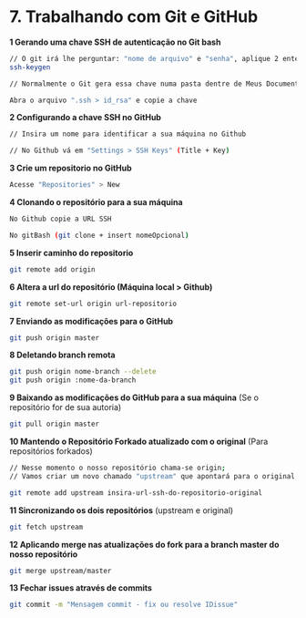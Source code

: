 # 7. Trabalhando com Git e GitHub

**1 Gerando uma chave SSH de autenticação no Git bash**
```bash
// O git irá lhe perguntar: "nome de arquivo" e "senha", aplique 2 enters e ignore se for conveniente
ssh-keygen

// Normalmente o Git gera essa chave numa pasta dentre de Meus Documentos

Abra o arquivo ".ssh > id_rsa" e copie a chave
```

**2 Configurando a chave SSH no GitHub**
```bash
// Insira um nome para identificar a sua máquina no Github

// No Github vá em "Settings > SSH Keys" (Title + Key)
```

**3 Crie um repositorio no GitHub**
```bash
Acesse "Repositories" > New
```

**4 Clonando o repositório para a sua máquina**
```bash
No Github copie a URL SSH

No gitBash (git clone + insert nomeOpcional)
```

**5 Inserir caminho do repositorio**
```bash
git remote add origin
```

**6 Altera a url do repositório (Máquina local > Github)**
```bash
git remote set-url origin url-repositorio
```

**7 Enviando as modificações para o GitHub**
```bash
git push origin master
```

**8 Deletando branch remota**
```bash
git push origin nome-branch --delete
git push origin :nome-da-branch
```

**9 Baixando as modificações do GitHub para a sua máquina** (Se o repositório for de sua autoria)
```bash
git pull origin master
```

**10 Mantendo o Repositório Forkado atualizado com o original** (Para repositórios forkados)
```bash
// Nesse momento o nosso repositório chama-se origin;
// Vamos criar um novo chamado "upstream" que apontará para o original.

git remote add upstream insira-url-ssh-do-repositorio-original
```

**11 Sincronizando os dois repositórios** (upstream e original)
```bash
git fetch upstream
```

**12 Aplicando merge nas atualizações do fork para a branch master do nosso repositório**
```bash
git merge upstream/master
```

**13 Fechar issues através de commits**
```bash
git commit -m "Mensagem commit - fix ou resolve IDissue"
```
